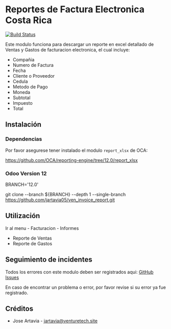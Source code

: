 # Reportes de Factura Electronica Costa Rica

[![Build Status](https://app.travis-ci.com/jartavia05/ven_invoice_report.svg?branch=12.0)](https://app.travis-ci.com/jartavia05/ven_invoice_report)


Este modulo funciona para descargar un reporte en excel detallado de Ventas y Gastos de facturacion electronica, el cual incluye:

- Compañia	
- Numero de Factura	
- Fecha	
- Cliente o Proveedor	
- Cedula	
- Metodo de Pago	
- Moneda	
- Subtotal	
- Impuesto	
- Total

## Instalación

### Dependencias 
Por favor asegurese tener instalado el modulo ``report_xlsx`` de OCA:

https://github.com/OCA/reporting-engine/tree/12.0/report_xlsx

### Odoo Version 12
BRANCH='12.0'

git clone --branch ${BRANCH} --depth 1 --single-branch https://github.com/jartavia05/ven_invoice_report.git


## Utilización


Ir al menu - Facturacion - Informes
- Reporte de Ventas
- Reporte de Gastos

## Seguimiento de incidentes


Todos los errores con este modulo deben ser registrados aqui: [GitHub Issues](https://github.com/jartavia05/ven_invoice_report/issues)

En caso de encontrar un problema o error, por favor revise si su error ya fue registrado.


## Créditos

* Jose Artavia - <jartavia@venturetech.site>

